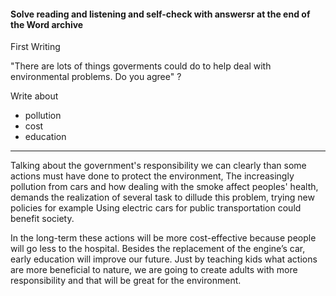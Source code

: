 #### Solve reading and listening and self-check with answersr at the end of the Word archive


First Writing

"There are lots of things goverments could do to help deal with
environmental problems. Do you agree" ?

Write about
- pollution
- cost
- education

---


Talking about the government's responsibility we can clearly than some
actions must have done to protect the environment, The increasingly pollution from cars and how dealing with the  smoke affect peoples' health, demands the realization of several task to dillude this problem, trying new policies for example
Using electric cars for public transportation could benefit society.

In the long-term these actions will be more cost-effective because people will go less to the hospital. Besides the replacement of the engine’s car, early education will improve our future. Just by teaching kids what actions are more beneficial to nature, we are going to create adults with more responsibility and that will be great for the environment. 

